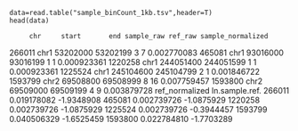 ```
data=read.table("sample_binCount_1kb.tsv",header=T)
head(data)
```

         chr     start       end sample_raw ref_raw sample_normalized
266011  chr1  53202000  53202199          3       7       0.002770083
465081  chr1  93016000  93016199          1       1       0.000923361
1220258 chr1 244051400 244051599          1       1       0.000923361
1225524 chr1 245104600 245104799          2       1       0.001846722
1593799 chr2  69508800  69508999          8      16       0.007759457
1593800 chr2  69509000  69509199          4       9       0.003879728
        ref_normalized ln.sample.ref.
266011     0.019178082     -1.9348908
465081     0.002739726     -1.0875929
1220258    0.002739726     -1.0875929
1225524    0.002739726     -0.3944457
1593799    0.040506329     -1.6525459
1593800    0.022784810     -1.7703289